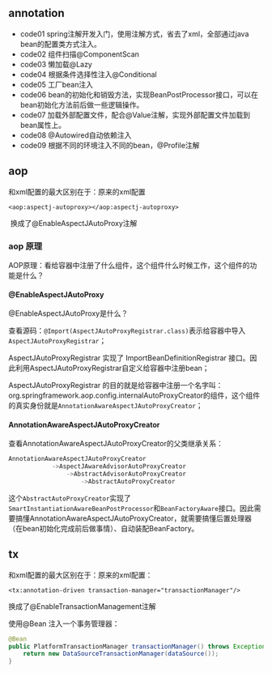 ## annotation

- code01
	spring注解开发入门，使用注解方式，省去了xml，全部通过java bean的配置类方式注入。
- code02
	组件扫描@ComponentScan
- code03
	懒加载@Lazy
- code04
	根据条件选择性注入@Conditional
- code05
	工厂bean注入
- code06
	bean的初始化和销毁方法，实现BeanPostProcessor接口，可以在bean初始化方法前后做一些逻辑操作。
- code07
	加载外部配置文件，配合@Value注解，实现外部配置文件加载到bean属性上。
- code08
	@Autowired自动依赖注入
- code09
	根据不同的环境注入不同的bean，@Profile注解

## aop

和xml配置的最大区别在于：原来的xml配置

````
<aop:aspectj-autoproxy></aop:aspectj-autoproxy>
````


​	换成了@EnableAspectJAutoProxy注解

### aop 原理

AOP原理：看给容器中注册了什么组件，这个组件什么时候工作，这个组件的功能是什么？

#### @EnableAspectJAutoProxy

@EnableAspectJAutoProxy是什么？

查看源码：`@Import(AspectJAutoProxyRegistrar.class)`表示给容器中导入`AspectJAutoProxyRegistrar`；

AspectJAutoProxyRegistrar 实现了 ImportBeanDefinitionRegistrar 接口。因此利用AspectJAutoProxyRegistrar自定义给容器中注册bean；

AspectJAutoProxyRegistrar 的目的就是给容器中注册一个名字叫：org.springframework.aop.config.internalAutoProxyCreator的组件，这个组件的真实身份就是`AnnotationAwareAspectJAutoProxyCreator`；

#### AnnotationAwareAspectJAutoProxyCreator

查看AnnotationAwareAspectJAutoProxyCreator的父类继承关系：

```java
AnnotationAwareAspectJAutoProxyCreator
			->AspectJAwareAdvisorAutoProxyCreator
 				->AbstractAdvisorAutoProxyCreator
 					->AbstractAutoProxyCreator					
```

这个`AbstractAutoProxyCreator`实现了`SmartInstantiationAwareBeanPostProcessor`和`BeanFactoryAware`接口。因此需要搞懂AnnotationAwareAspectJAutoProxyCreator，就需要搞懂后置处理器（在bean初始化完成前后做事情）、自动装配BeanFactory。

## tx

和xml配置的最大区别在于：原来的xml配置：

```
<tx:annotation-driven transaction-manager="transactionManager"/>
```

换成了@EnableTransactionManagement注解

使用@Bean 注入一个事务管理器：

```java
@Bean
public PlatformTransactionManager transactionManager() throws Exception{
    return new DataSourceTransactionManager(dataSource());
}
```

